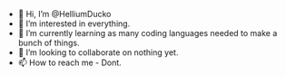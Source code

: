 - 👋 Hi, I’m @HelliumDucko
- 👀 I’m interested in everything.
- 🌱 I’m currently learning as many coding languages needed to make a bunch of things.
- 💞️ I’m looking to collaborate on nothing yet.
- 📫 How to reach me - Dont.

